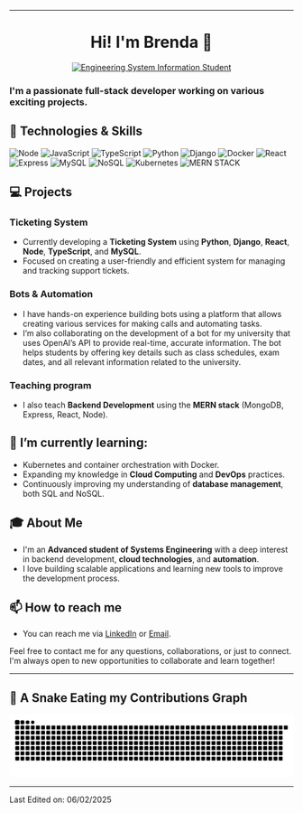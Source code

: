 <hr>
<h1 align="center">Hi! I'm Brenda 👋</h1>

<p align="center">
  <a href="https://git.io/typing-svg"><img src="https://readme-typing-svg.herokuapp.com?font=Fira+Code&size=18&duration=5500&pause=1000&color=4EA4F7&width=435&lines=Engineering+System+Information+Student;Tech+Enthusiast+-+Learning+constantly" alt="Engineering System Information Student" /></a>
</p>

### I'm a passionate full-stack developer working on various exciting projects.

## 🚀 Technologies & Skills

![Node](https://img.shields.io/badge/Node.js-339933?style=flat&logo=node.js&logoColor=white)
![JavaScript](https://img.shields.io/badge/JavaScript-F7DF1E?style=flat&logo=javascript&logoColor=black)
![TypeScript](https://img.shields.io/badge/TypeScript-3178C6?style=flat&logo=typescript&logoColor=white)
![Python](https://img.shields.io/badge/Python-3776AB?style=flat&logo=python&logoColor=white) 
![Django](https://img.shields.io/badge/Django-092E20?style=flat&logo=django&logoColor=white)
![Docker](https://img.shields.io/badge/Docker-2496ED?style=flat&logo=docker&logoColor=white)
![React](https://img.shields.io/badge/React-61DAFB?style=flat&logo=react&logoColor=black)
![Express](https://img.shields.io/badge/Express-000000?style=flat&logo=express&logoColor=white)
![MySQL](https://img.shields.io/badge/MySQL-4479A1?style=flat&logo=mysql&logoColor=white)
![NoSQL](https://img.shields.io/badge/NoSQL-4C92BF?style=flat&logo=npm&logoColor=white)
![Kubernetes](https://img.shields.io/badge/Kubernetes-326CE5?style=flat&logo=kubernetes&logoColor=white)
![MERN STACK](https://img.shields.io/badge/MERN-STACK-00A700?style=flat&logo=MERN&logoColor=white)




## 💻 Projects

### Ticketing System
- Currently developing a **Ticketing System** using **Python**, **Django**, **React**, **Node**, **TypeScript**, and **MySQL**.
- Focused on creating a user-friendly and efficient system for managing and tracking support tickets.

### Bots & Automation
- I have hands-on experience building bots using a platform that allows creating various services for making calls and automating tasks.
- I’m also collaborating on the development of a bot for my university that uses OpenAI’s API to provide real-time, accurate information. The bot helps students by offering key details such as class schedules, exam dates, and all relevant information related to the university.

### Teaching program
- I also teach **Backend Development** using the **MERN stack** (MongoDB, Express, React, Node).

## 🌱 I’m currently learning:
- Kubernetes and container orchestration with Docker.
- Expanding my knowledge in **Cloud Computing** and **DevOps** practices.
- Continuously improving my understanding of **database management**, both SQL and NoSQL.

## 🎓 About Me
- I'm an **Advanced student of Systems Engineering** with a deep interest in backend development, **cloud technologies**, and **automation**.
- I love building scalable applications and learning new tools to improve the development process.

## 📫 How to reach me
- You can reach me via [LinkedIn](https://www.linkedin.com/in/brenda-mollaret/) or [Email](mailto:mollaretbrenda@gmail.com).

Feel free to contact me for any questions, collaborations, or just to connect. I'm always open to new opportunities to collaborate and learn together!

---


## 🐍 A Snake Eating my Contributions Graph

<p align="center">
	<img src="https://github.com/7oSkaaa/7oSkaaa/blob/output/github-contribution-grid-snake.svg" alt="Snake Game"/>
</p>

<hr>
Last Edited on: 06/02/2025
